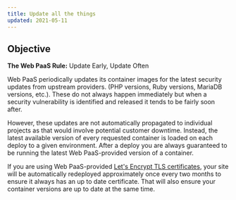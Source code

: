 ```yaml
---
title: Update all the things
updated: 2021-05-11
---
```


## Objective  

**The Web PaaS Rule:** Update Early, Update Often

Web PaaS periodically updates its container images for the latest security updates from upstream providers.  (PHP versions, Ruby versions, MariaDB versions, etc.).  These do not always happen immediately but when a security vulnerability is identified and released it tends to be fairly soon after.

However, these updates are not automatically propagated to individual projects as that would involve potential customer downtime.  Instead, the latest available version of every requested container is loaded on each deploy to a given environment.  After a deploy you are always guaranteed to be running the latest Web PaaS-provided version of a container.

If you are using Web PaaS-provided [Let's Encrypt TLS certificates](/pages/web_cloud/web_paas_powered_by_platform_sh/configuration/https), your site will be automatically redeployed approximately once every two months to ensure it always has an up to date certificate.  That will also ensure your container versions are up to date at the same time.
